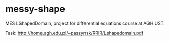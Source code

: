 # messy-shape

MES LShapedDomain, project for differential equations course at AGH UST.

Task: http://home.agh.edu.pl/~paszynsk/RRIR/Lshapedomain.pdf

